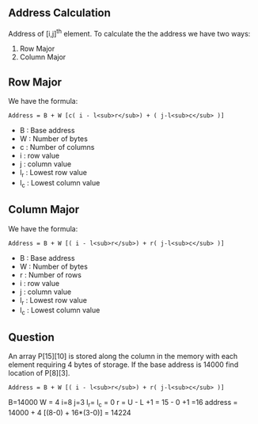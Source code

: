 ## Address Calculation

Address of [i,j]<sup>th</sup> element. To calculate the the address we have two ways:

 1. Row Major
 2. Column Major

## Row Major

We have the formula:

`Address = B + W [c( i - l<sub>r</sub>) + ( j-l<sub>c</sub> )]`

 - B : Base address
 - W : Number of bytes
 - c : Number of columns
 - i : row value
 - j : column value
 - l<sub>r</sub> : Lowest row value
 - l<sub>c</sub> : Lowest column value

## Column Major

We have the formula:

`Address = B + W [( i - l<sub>r</sub>) + r( j-l<sub>c</sub> )]`

 - B : Base address
 - W : Number of bytes
 - r : Number of rows
 - i : row value
 - j : column value
 - l<sub>r</sub> : Lowest row value
 - l<sub>c</sub> : Lowest column value




## Question

An array P[15][10] is stored along the column in the memory with each element requiring 4 bytes of storage. If the base address is 14000 find location of P[8][3].

`Address = B + W [( i - l<sub>r</sub>) + r( j-l<sub>c</sub> )]`

B=14000
W = 4
i=8
j=3
l<sub>r</sub>= l<sub>c</sub> = 0
r =  U - L +1
  = 15 - 0 +1 =16
address = 14000 + 4 [(8-0) + 16*(3-0)]
			  = 14224
